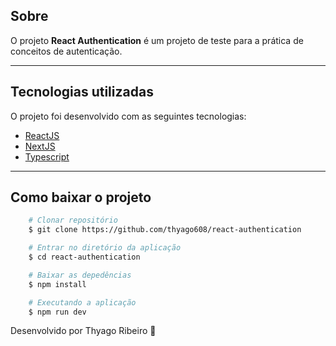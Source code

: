 ## Sobre

O projeto **React Authentication** é um projeto de teste para a prática de conceitos de autenticação. 

---

## Tecnologias utilizadas

O projeto foi desenvolvido com as seguintes tecnologias:

- [ReactJS](https://pt-br.reactjs.org/)
- [NextJS](https://nextjs.org/)
- [Typescript](https://www.typescriptlang.org/)

---

## Como baixar o projeto

```bash
    # Clonar repositório
    $ git clone https://github.com/thyago608/react-authentication

    # Entrar no diretório da aplicação
    $ cd react-authentication

    # Baixar as depedências
    $ npm install

    # Executando a aplicação
    $ npm run dev
```

Desenvolvido por Thyago Ribeiro 👋
